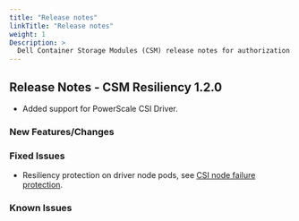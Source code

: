 ```yaml
---
title: "Release notes"
linkTitle: "Release notes"
weight: 1
Description: >
  Dell Container Storage Modules (CSM) release notes for authorization
---
```


## Release Notes - CSM Resiliency 1.2.0

- Added support for PowerScale CSI Driver.

### New Features/Changes

### Fixed Issues

- Resiliency protection on driver node pods, see [CSI node failure protection](https://github.com/dell/csm/issues/145).

### Known Issues